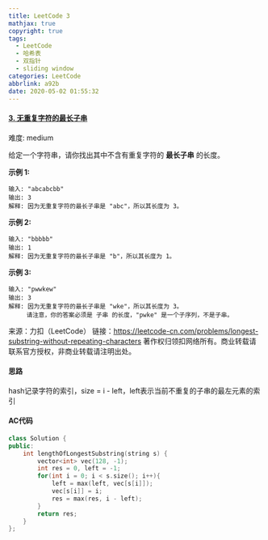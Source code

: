 ```yaml
---
title: LeetCode 3
mathjax: true
copyright: true
tags:
  - LeetCode
  - 哈希表
  - 双指针
  - sliding window
categories: LeetCode
abbrlink: a92b
date: 2020-05-02 01:55:32
---
```


#### [3. 无重复字符的最长子串](https://leetcode-cn.com/problems/longest-substring-without-repeating-characters/)

难度: medium

给定一个字符串，请你找出其中不含有重复字符的 **最长子串** 的长度。

**示例 1:**

```
输入: "abcabcbb"
输出: 3 
解释: 因为无重复字符的最长子串是 "abc"，所以其长度为 3。
```

**示例 2:**

```
输入: "bbbbb"
输出: 1
解释: 因为无重复字符的最长子串是 "b"，所以其长度为 1。
```

**示例 3:**

```
输入: "pwwkew"
输出: 3
解释: 因为无重复字符的最长子串是 "wke"，所以其长度为 3。
     请注意，你的答案必须是 子串 的长度，"pwke" 是一个子序列，不是子串。
```

来源：力扣（LeetCode）
链接：https://leetcode-cn.com/problems/longest-substring-without-repeating-characters
著作权归领扣网络所有。商业转载请联系官方授权，非商业转载请注明出处。

<!--more-->

#### 思路

hash记录字符的索引，size = i - left，left表示当前不重复的子串的最左元素的索引

#### AC代码

```c++
class Solution {
public:
    int lengthOfLongestSubstring(string s) {
        vector<int> vec(128, -1);
        int res = 0, left = -1;
        for(int i = 0; i < s.size(); i++){
            left = max(left, vec[s[i]]);
            vec[s[i]] = i;
            res = max(res, i - left);
        }
        return res;
    }
};
```



